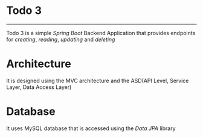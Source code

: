 # Todo 3

---------------------------------------------------

Todo 3 is a simple *Spring Boot* Backend Application that provides endpoints for *creating*, *reading*, *updating* and *deleting*

# Architecture
It is designed using the MVC architecture and the ASD(API Level, Service Layer, Data Access Layer)

# Database
It uses MySQL database that is accessed using the *Data JPA* library 